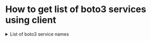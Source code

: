 # How to get list of boto3 services using client
<details>
<summary>List of boto3 service names</summary>

<pre>
CODE
import boto3
session_default_profile = boto3.session.Session(profile_name='default',region_name="us-east-1")
result = session_default_profile.get_available_services()
for i in result:
    print(i)
    
OUTPUT
accessanalyzer
acm
acm-pca
alexaforbusiness
amplify
apigateway
apigatewaymanagementapi
apigatewayv2
appconfig
appflow
application-autoscaling
application-insights
appmesh
appstream
appsync
athena
autoscaling
autoscaling-plans
backup
batch
braket
budgets
ce
chime
cloud9
clouddirectory
cloudformation
cloudfront
cloudhsm
cloudhsmv2
cloudsearch
cloudsearchdomain
cloudtrail
cloudwatch
codeartifact
codebuild
codecommit
codedeploy
codeguru-reviewer
codeguruprofiler
codepipeline
codestar
codestar-connections
codestar-notifications
cognito-identity
cognito-idp
cognito-sync
comprehend
comprehendmedical
compute-optimizer
config
connect
connectparticipant
cur
databrew
dataexchange
datapipeline
datasync
dax
detective
devicefarm
directconnect
discovery
dlm
dms
docdb
ds
dynamodb
dynamodbstreams
ebs
ec2
ec2-instance-connect
ecr
ecs
efs
eks
elastic-inference
elasticache
elasticbeanstalk
elastictranscoder
elb
elbv2
emr
es
events
firehose
fms
forecast
forecastquery
frauddetector
fsx
gamelift
glacier
globalaccelerator
glue
greengrass
groundstation
guardduty
health
honeycode
iam
identitystore
imagebuilder
importexport
inspector
iot
iot-data
iot-jobs-data
iot1click-devices
iot1click-projects
iotanalytics
iotevents
iotevents-data
iotsecuretunneling
iotsitewise
iotthingsgraph
ivs
kafka
kendra
kinesis
kinesis-video-archived-media
kinesis-video-media
kinesis-video-signaling
kinesisanalytics
kinesisanalyticsv2
kinesisvideo
kms
lakeformation
lambda
lex-models
lex-runtime
license-manager
lightsail
logs
machinelearning
macie
macie2
managedblockchain
marketplace-catalog
marketplace-entitlement
marketplacecommerceanalytics
mediaconnect
mediaconvert
medialive
mediapackage
mediapackage-vod
mediastore
mediastore-data
mediatailor
meteringmarketplace
mgh
migrationhub-config
mobile
mq
mturk
neptune
network-firewall
networkmanager
opsworks
opsworkscm
organizations
outposts
personalize
personalize-events
personalize-runtime
pi
pinpoint
pinpoint-email
pinpoint-sms-voice
polly
pricing
qldb
qldb-session
quicksight
ram
rds
rds-data
redshift
redshift-data
rekognition
resource-groups
resourcegroupstaggingapi
robomaker
route53
route53domains
route53resolver
s3
s3control
s3outposts
sagemaker
sagemaker-a2i-runtime
sagemaker-runtime
savingsplans
schemas
sdb
secretsmanager
securityhub
serverlessrepo
service-quotas
servicecatalog
servicecatalog-appregistry
servicediscovery
ses
sesv2
shield
signer
sms
sms-voice
snowball
sns
sqs
ssm
sso
sso-admin
sso-oidc
stepfunctions
storagegateway
sts
support
swf
synthetics
textract
timestream-query
timestream-write
transcribe
transfer
translate
waf
waf-regional
wafv2
workdocs
worklink
workmail
workmailmessageflow
workspaces
xray
</pre>
</details>
